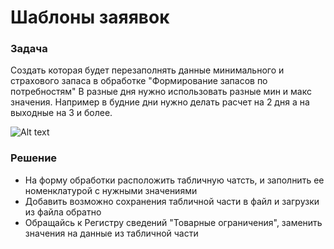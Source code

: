 # Шаблоны заяявок

### Задача

Создать которая будет перезаполнять данные минимального и страхового запаса в обработке "Формирование запасов по потребностям"
В разные дня нужно использовать разные мин и макс значения. Например в будние дни нужно делать расчет на 2 дня а на выходные на 3 и более.

![Alt text](imageimage-1.png)

### Решение

- На форму обработки расположить табличную чатсть, и заполнить ее номенклатурой с нужными значениями
- Добавить возможно сохранения табличной части в файл и загрузки из файла обратно
- Обращайсь к Регистру сведений "Товарные ограничения", заменить значения на данные из табличной части


